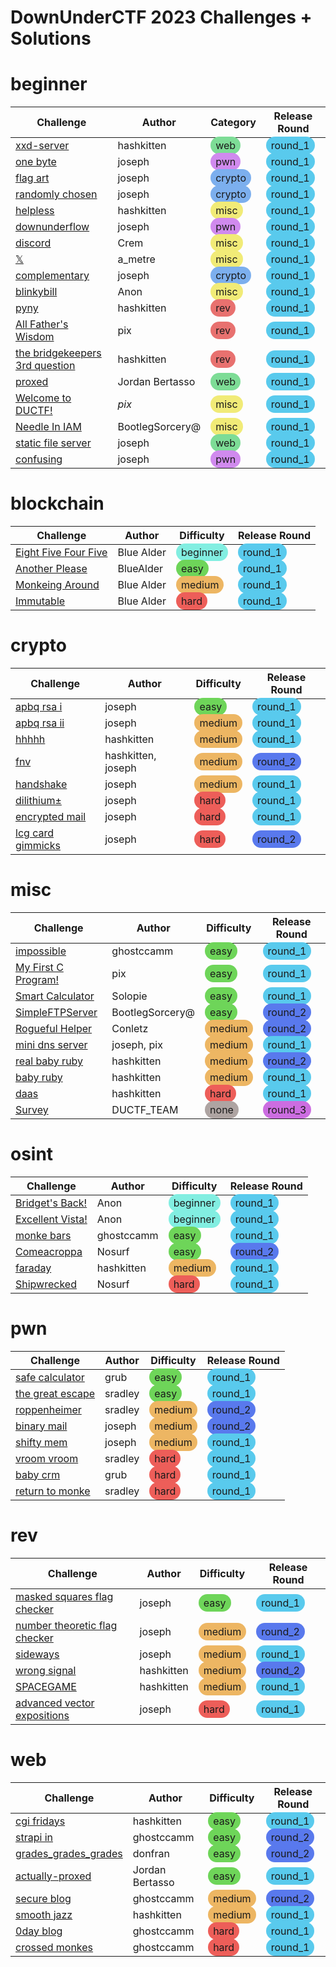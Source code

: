 # DownUnderCTF 2023 Challenges + Solutions

# beginner
|                                  Challenge                                  |     Author      |                                           Category                                           |                                         Release Round                                         |
| --------------------------------------------------------------------------- | --------------- | -------------------------------------------------------------------------------------------- | --------------------------------------------------------------------------------------------- |
| [xxd-server](./beginner/xxd-server)                                         | hashkitten      | <span style="padding: 4px 8px; border-radius: 14px; background-color: #7ddc96">web</span>    | <span style="padding: 4px 8px; border-radius: 14px; background-color: #59caed">round_1</span> |
| [one byte](./beginner/one-byte)                                             | joseph          | <span style="padding: 4px 8px; border-radius: 14px; background-color: #d08aee">pwn</span>    | <span style="padding: 4px 8px; border-radius: 14px; background-color: #59caed">round_1</span> |
| [flag art](./beginner/flag-art)                                             | joseph          | <span style="padding: 4px 8px; border-radius: 14px; background-color: #7cafee">crypto</span> | <span style="padding: 4px 8px; border-radius: 14px; background-color: #59caed">round_1</span> |
| [randomly chosen](./beginner/randomly-chosen)                               | joseph          | <span style="padding: 4px 8px; border-radius: 14px; background-color: #7cafee">crypto</span> | <span style="padding: 4px 8px; border-radius: 14px; background-color: #59caed">round_1</span> |
| [helpless](./beginner/helpless)                                             | hashkitten      | <span style="padding: 4px 8px; border-radius: 14px; background-color: #f1eb77">misc</span>   | <span style="padding: 4px 8px; border-radius: 14px; background-color: #59caed">round_1</span> |
| [downunderflow](./beginner/downunderflow)                                   | joseph          | <span style="padding: 4px 8px; border-radius: 14px; background-color: #d08aee">pwn</span>    | <span style="padding: 4px 8px; border-radius: 14px; background-color: #59caed">round_1</span> |
| [discord](./beginner/discord)                                               | Crem            | <span style="padding: 4px 8px; border-radius: 14px; background-color: #f1eb77">misc</span>   | <span style="padding: 4px 8px; border-radius: 14px; background-color: #59caed">round_1</span> |
| [𝕏](./beginner/x)                                                           | a_metre         | <span style="padding: 4px 8px; border-radius: 14px; background-color: #f1eb77">misc</span>   | <span style="padding: 4px 8px; border-radius: 14px; background-color: #59caed">round_1</span> |
| [complementary](./beginner/complementary)                                   | joseph          | <span style="padding: 4px 8px; border-radius: 14px; background-color: #7cafee">crypto</span> | <span style="padding: 4px 8px; border-radius: 14px; background-color: #59caed">round_1</span> |
| [blinkybill](./beginner/blinky-bill)                                        | Anon            | <span style="padding: 4px 8px; border-radius: 14px; background-color: #f1eb77">misc</span>   | <span style="padding: 4px 8px; border-radius: 14px; background-color: #59caed">round_1</span> |
| [pyny](./beginner/pyny)                                                     | hashkitten      | <span style="padding: 4px 8px; border-radius: 14px; background-color: #e8716f">rev</span>    | <span style="padding: 4px 8px; border-radius: 14px; background-color: #59caed">round_1</span> |
| [All Father's Wisdom](./beginner/all-fathers-wisdom)                        | pix             | <span style="padding: 4px 8px; border-radius: 14px; background-color: #e8716f">rev</span>    | <span style="padding: 4px 8px; border-radius: 14px; background-color: #59caed">round_1</span> |
| [the bridgekeepers 3rd question](./beginner/the-bridgekeepers-3rd-question) | hashkitten      | <span style="padding: 4px 8px; border-radius: 14px; background-color: #e8716f">rev</span>    | <span style="padding: 4px 8px; border-radius: 14px; background-color: #59caed">round_1</span> |
| [proxed](./beginner/proxed)                                                 | Jordan Bertasso | <span style="padding: 4px 8px; border-radius: 14px; background-color: #7ddc96">web</span>    | <span style="padding: 4px 8px; border-radius: 14px; background-color: #59caed">round_1</span> |
| [Welcome to DUCTF!](./beginner/welcome-to-ductf)                            | _pix_           | <span style="padding: 4px 8px; border-radius: 14px; background-color: #f1eb77">misc</span>   | <span style="padding: 4px 8px; border-radius: 14px; background-color: #59caed">round_1</span> |
| [Needle In IAM](./beginner/needle-in-iam)                                   | BootlegSorcery@ | <span style="padding: 4px 8px; border-radius: 14px; background-color: #f1eb77">misc</span>   | <span style="padding: 4px 8px; border-radius: 14px; background-color: #59caed">round_1</span> |
| [static file server](./beginner/static-file-server)                         | joseph          | <span style="padding: 4px 8px; border-radius: 14px; background-color: #7ddc96">web</span>    | <span style="padding: 4px 8px; border-radius: 14px; background-color: #59caed">round_1</span> |
| [confusing](./beginner/confusing)                                           | joseph          | <span style="padding: 4px 8px; border-radius: 14px; background-color: #d08aee">pwn</span>    | <span style="padding: 4px 8px; border-radius: 14px; background-color: #59caed">round_1</span> |

# blockchain
|                      Challenge                       |   Author   |                                           Difficulty                                           |                                         Release Round                                         |
| ---------------------------------------------------- | ---------- | ---------------------------------------------------------------------------------------------- | --------------------------------------------------------------------------------------------- |
| [Eight Five Four Five](./beginner/eightfivefourfive) | Blue Alder | <span style="padding: 4px 8px; border-radius: 14px; background-color: #82eee1">beginner</span> | <span style="padding: 4px 8px; border-radius: 14px; background-color: #59caed">round_1</span> |
| [Another Please](./blockchain/another-please)        | BlueAlder  | <span style="padding: 4px 8px; border-radius: 14px; background-color: #6ed559">easy</span>     | <span style="padding: 4px 8px; border-radius: 14px; background-color: #59caed">round_1</span> |
| [Monkeing Around](./blockchain/monkeing-around)      | Blue Alder | <span style="padding: 4px 8px; border-radius: 14px; background-color: #edb663">medium</span>   | <span style="padding: 4px 8px; border-radius: 14px; background-color: #59caed">round_1</span> |
| [Immutable](./blockchain/immutable)                  | Blue Alder | <span style="padding: 4px 8px; border-radius: 14px; background-color: #ed5e59">hard</span>     | <span style="padding: 4px 8px; border-radius: 14px; background-color: #59caed">round_1</span> |

# crypto
|                    Challenge                    |       Author       |                                          Difficulty                                          |                                         Release Round                                         |
| ----------------------------------------------- | ------------------ | -------------------------------------------------------------------------------------------- | --------------------------------------------------------------------------------------------- |
| [apbq rsa i](./crypto/apbq-rsa-i)               | joseph             | <span style="padding: 4px 8px; border-radius: 14px; background-color: #6ed559">easy</span>   | <span style="padding: 4px 8px; border-radius: 14px; background-color: #59caed">round_1</span> |
| [apbq rsa ii](./crypto/apbq-rsa-ii)             | joseph             | <span style="padding: 4px 8px; border-radius: 14px; background-color: #edb663">medium</span> | <span style="padding: 4px 8px; border-radius: 14px; background-color: #59caed">round_1</span> |
| [hhhhh](./crypto/hhhhh)                         | hashkitten         | <span style="padding: 4px 8px; border-radius: 14px; background-color: #edb663">medium</span> | <span style="padding: 4px 8px; border-radius: 14px; background-color: #59caed">round_1</span> |
| [fnv](./crypto/fnv)                             | hashkitten, joseph | <span style="padding: 4px 8px; border-radius: 14px; background-color: #edb663">medium</span> | <span style="padding: 4px 8px; border-radius: 14px; background-color: #5979ed">round_2</span> |
| [handshake](./crypto/handshake)                 | joseph             | <span style="padding: 4px 8px; border-radius: 14px; background-color: #edb663">medium</span> | <span style="padding: 4px 8px; border-radius: 14px; background-color: #59caed">round_1</span> |
| [dilithium±](./crypto/dilithium)                | joseph             | <span style="padding: 4px 8px; border-radius: 14px; background-color: #ed5e59">hard</span>   | <span style="padding: 4px 8px; border-radius: 14px; background-color: #59caed">round_1</span> |
| [encrypted mail](./crypto/encrypted-mail)       | joseph             | <span style="padding: 4px 8px; border-radius: 14px; background-color: #ed5e59">hard</span>   | <span style="padding: 4px 8px; border-radius: 14px; background-color: #59caed">round_1</span> |
| [lcg card gimmicks](./crypto/lcg-card-gimmicks) | joseph             | <span style="padding: 4px 8px; border-radius: 14px; background-color: #ed5e59">hard</span>   | <span style="padding: 4px 8px; border-radius: 14px; background-color: #5979ed">round_2</span> |

# misc
|                   Challenge                   |     Author      |                                          Difficulty                                          |                                         Release Round                                         |
| --------------------------------------------- | --------------- | -------------------------------------------------------------------------------------------- | --------------------------------------------------------------------------------------------- |
| [impossible](./misc/impossible)               | ghostccamm      | <span style="padding: 4px 8px; border-radius: 14px; background-color: #6ed559">easy</span>   | <span style="padding: 4px 8px; border-radius: 14px; background-color: #59caed">round_1</span> |
| [My First C Program!](./misc/my-first-c-prog) | pix             | <span style="padding: 4px 8px; border-radius: 14px; background-color: #6ed559">easy</span>   | <span style="padding: 4px 8px; border-radius: 14px; background-color: #59caed">round_1</span> |
| [Smart Calculator](./misc/smart-calculator)   | Solopie         | <span style="padding: 4px 8px; border-radius: 14px; background-color: #6ed559">easy</span>   | <span style="padding: 4px 8px; border-radius: 14px; background-color: #59caed">round_1</span> |
| [SimpleFTPServer](./misc/simple-ftp-server)   | BootlegSorcery@ | <span style="padding: 4px 8px; border-radius: 14px; background-color: #6ed559">easy</span>   | <span style="padding: 4px 8px; border-radius: 14px; background-color: #5979ed">round_2</span> |
| [Rogueful Helper](./misc/rogueful-helper)     | Conletz         | <span style="padding: 4px 8px; border-radius: 14px; background-color: #edb663">medium</span> | <span style="padding: 4px 8px; border-radius: 14px; background-color: #5979ed">round_2</span> |
| [mini dns server](./misc/mini-dns-server)     | joseph, pix     | <span style="padding: 4px 8px; border-radius: 14px; background-color: #edb663">medium</span> | <span style="padding: 4px 8px; border-radius: 14px; background-color: #59caed">round_1</span> |
| [real baby ruby](./misc/real-baby-ruby)       | hashkitten      | <span style="padding: 4px 8px; border-radius: 14px; background-color: #edb663">medium</span> | <span style="padding: 4px 8px; border-radius: 14px; background-color: #5979ed">round_2</span> |
| [baby ruby](./misc/baby-ruby)                 | hashkitten      | <span style="padding: 4px 8px; border-radius: 14px; background-color: #edb663">medium</span> | <span style="padding: 4px 8px; border-radius: 14px; background-color: #59caed">round_1</span> |
| [daas](./misc/daas)                           | hashkitten      | <span style="padding: 4px 8px; border-radius: 14px; background-color: #ed5e59">hard</span>   | <span style="padding: 4px 8px; border-radius: 14px; background-color: #59caed">round_1</span> |
| [Survey](./beginner/survey)                   | DUCTF_TEAM      | <span style="padding: 4px 8px; border-radius: 14px; background-color: #aea4a2">none</span>   | <span style="padding: 4px 8px; border-radius: 14px; background-color: #cc6de1">round_3</span> |

# osint
|                  Challenge                  |   Author   |                                           Difficulty                                           |                                         Release Round                                         |
| ------------------------------------------- | ---------- | ---------------------------------------------------------------------------------------------- | --------------------------------------------------------------------------------------------- |
| [Bridget's Back!](./osint/bridgetsback)     | Anon       | <span style="padding: 4px 8px; border-radius: 14px; background-color: #82eee1">beginner</span> | <span style="padding: 4px 8px; border-radius: 14px; background-color: #59caed">round_1</span> |
| [Excellent Vista!](./osint/excellent-vista) | Anon       | <span style="padding: 4px 8px; border-radius: 14px; background-color: #82eee1">beginner</span> | <span style="padding: 4px 8px; border-radius: 14px; background-color: #59caed">round_1</span> |
| [monke bars](./osint/monkebars)             | ghostccamm | <span style="padding: 4px 8px; border-radius: 14px; background-color: #6ed559">easy</span>     | <span style="padding: 4px 8px; border-radius: 14px; background-color: #59caed">round_1</span> |
| [Comeacroppa](./osint/comeacroppa)          | Nosurf     | <span style="padding: 4px 8px; border-radius: 14px; background-color: #6ed559">easy</span>     | <span style="padding: 4px 8px; border-radius: 14px; background-color: #5979ed">round_2</span> |
| [faraday](./osint/faraday)                  | hashkitten | <span style="padding: 4px 8px; border-radius: 14px; background-color: #edb663">medium</span>   | <span style="padding: 4px 8px; border-radius: 14px; background-color: #59caed">round_1</span> |
| [Shipwrecked](./osint/shipwrecked)          | Nosurf     | <span style="padding: 4px 8px; border-radius: 14px; background-color: #ed5e59">hard</span>     | <span style="padding: 4px 8px; border-radius: 14px; background-color: #59caed">round_1</span> |

# pwn
|                 Challenge                  | Author  |                                          Difficulty                                          |                                         Release Round                                         |
| ------------------------------------------ | ------- | -------------------------------------------------------------------------------------------- | --------------------------------------------------------------------------------------------- |
| [safe calculator](./pwn/safe-calculator)   | grub    | <span style="padding: 4px 8px; border-radius: 14px; background-color: #6ed559">easy</span>   | <span style="padding: 4px 8px; border-radius: 14px; background-color: #59caed">round_1</span> |
| [the great escape](./pwn/the-great-escape) | sradley | <span style="padding: 4px 8px; border-radius: 14px; background-color: #6ed559">easy</span>   | <span style="padding: 4px 8px; border-radius: 14px; background-color: #59caed">round_1</span> |
| [roppenheimer](./pwn/roppenheimer)         | sradley | <span style="padding: 4px 8px; border-radius: 14px; background-color: #edb663">medium</span> | <span style="padding: 4px 8px; border-radius: 14px; background-color: #5979ed">round_2</span> |
| [binary mail](./pwn/binary-mail)           | joseph  | <span style="padding: 4px 8px; border-radius: 14px; background-color: #edb663">medium</span> | <span style="padding: 4px 8px; border-radius: 14px; background-color: #5979ed">round_2</span> |
| [shifty mem](./pwn/shifty-mem)             | joseph  | <span style="padding: 4px 8px; border-radius: 14px; background-color: #edb663">medium</span> | <span style="padding: 4px 8px; border-radius: 14px; background-color: #59caed">round_1</span> |
| [vroom vroom](./pwn/vroom-vroom)           | sradley | <span style="padding: 4px 8px; border-radius: 14px; background-color: #ed5e59">hard</span>   | <span style="padding: 4px 8px; border-radius: 14px; background-color: #59caed">round_1</span> |
| [baby crm](./pwn/baby-crm)                 | grub    | <span style="padding: 4px 8px; border-radius: 14px; background-color: #ed5e59">hard</span>   | <span style="padding: 4px 8px; border-radius: 14px; background-color: #59caed">round_1</span> |
| [return to monke](./pwn/return-to-monke)   | sradley | <span style="padding: 4px 8px; border-radius: 14px; background-color: #ed5e59">hard</span>   | <span style="padding: 4px 8px; border-radius: 14px; background-color: #59caed">round_1</span> |

# rev
|                              Challenge                               |   Author   |                                          Difficulty                                          |                                         Release Round                                         |
| -------------------------------------------------------------------- | ---------- | -------------------------------------------------------------------------------------------- | --------------------------------------------------------------------------------------------- |
| [masked squares flag checker](./rev/masked-squares-flag-checker)     | joseph     | <span style="padding: 4px 8px; border-radius: 14px; background-color: #6ed559">easy</span>   | <span style="padding: 4px 8px; border-radius: 14px; background-color: #59caed">round_1</span> |
| [number theoretic flag checker](./rev/number-theoretic-flag-checker) | joseph     | <span style="padding: 4px 8px; border-radius: 14px; background-color: #edb663">medium</span> | <span style="padding: 4px 8px; border-radius: 14px; background-color: #5979ed">round_2</span> |
| [sideways](./rev/sideways)                                           | joseph     | <span style="padding: 4px 8px; border-radius: 14px; background-color: #edb663">medium</span> | <span style="padding: 4px 8px; border-radius: 14px; background-color: #59caed">round_1</span> |
| [wrong signal](./rev/wrong-signal)                                   | hashkitten | <span style="padding: 4px 8px; border-radius: 14px; background-color: #edb663">medium</span> | <span style="padding: 4px 8px; border-radius: 14px; background-color: #5979ed">round_2</span> |
| [SPACEGAME](./rev/spacegame)                                         | hashkitten | <span style="padding: 4px 8px; border-radius: 14px; background-color: #edb663">medium</span> | <span style="padding: 4px 8px; border-radius: 14px; background-color: #59caed">round_1</span> |
| [advanced vector expositions](./rev/advanced-vector-expositions)     | joseph     | <span style="padding: 4px 8px; border-radius: 14px; background-color: #ed5e59">hard</span>   | <span style="padding: 4px 8px; border-radius: 14px; background-color: #59caed">round_1</span> |

# web
|                     Challenge                      |     Author      |                                          Difficulty                                          |                                         Release Round                                         |
| -------------------------------------------------- | --------------- | -------------------------------------------------------------------------------------------- | --------------------------------------------------------------------------------------------- |
| [cgi fridays](./web/cgi-fridays)                   | hashkitten      | <span style="padding: 4px 8px; border-radius: 14px; background-color: #6ed559">easy</span>   | <span style="padding: 4px 8px; border-radius: 14px; background-color: #59caed">round_1</span> |
| [strapi in](./web/strapi-in)                       | ghostccamm      | <span style="padding: 4px 8px; border-radius: 14px; background-color: #6ed559">easy</span>   | <span style="padding: 4px 8px; border-radius: 14px; background-color: #5979ed">round_2</span> |
| [grades_grades_grades](./web/grades-grades-grades) | donfran         | <span style="padding: 4px 8px; border-radius: 14px; background-color: #6ed559">easy</span>   | <span style="padding: 4px 8px; border-radius: 14px; background-color: #5979ed">round_2</span> |
| [actually-proxed](./web/actually-proxed)           | Jordan Bertasso | <span style="padding: 4px 8px; border-radius: 14px; background-color: #6ed559">easy</span>   | <span style="padding: 4px 8px; border-radius: 14px; background-color: #59caed">round_1</span> |
| [secure blog](./web/secureblog)                    | ghostccamm      | <span style="padding: 4px 8px; border-radius: 14px; background-color: #edb663">medium</span> | <span style="padding: 4px 8px; border-radius: 14px; background-color: #5979ed">round_2</span> |
| [smooth jazz](./web/smooth-jazz)                   | hashkitten      | <span style="padding: 4px 8px; border-radius: 14px; background-color: #edb663">medium</span> | <span style="padding: 4px 8px; border-radius: 14px; background-color: #59caed">round_1</span> |
| [0day blog](./web/0day-blog)                       | ghostccamm      | <span style="padding: 4px 8px; border-radius: 14px; background-color: #ed5e59">hard</span>   | <span style="padding: 4px 8px; border-radius: 14px; background-color: #59caed">round_1</span> |
| [crossed monkes](./web/crossedmonkes)              | ghostccamm      | <span style="padding: 4px 8px; border-radius: 14px; background-color: #ed5e59">hard</span>   | <span style="padding: 4px 8px; border-radius: 14px; background-color: #59caed">round_1</span> |
